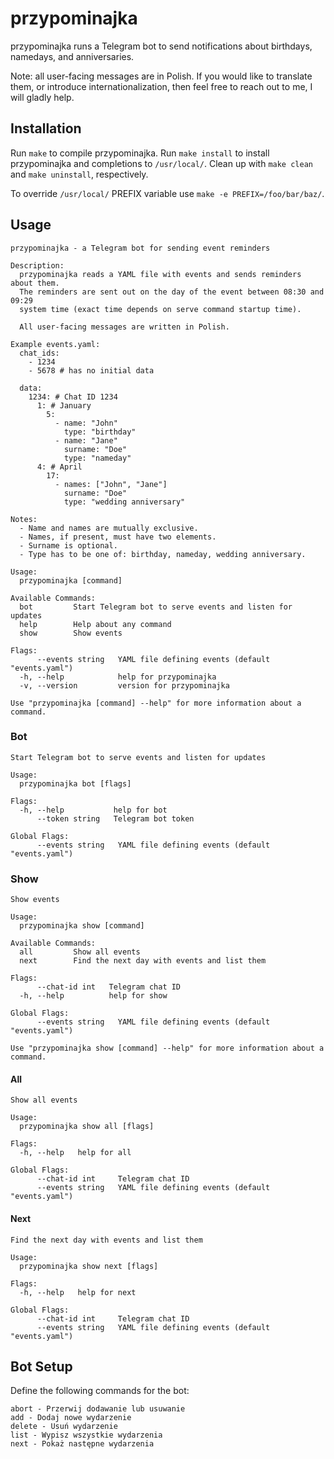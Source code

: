# przypominajka

przypominajka runs a Telegram bot to send notifications about birthdays,
namedays, and anniversaries.

Note: all user-facing messages are in Polish. If you would like to translate
them, or introduce internationalization, then feel free to reach out to me, I
will gladly help.

## Installation
Run `make` to compile przypominajka.
Run `make install` to install przypominajka and completions to `/usr/local/`.
Clean up with `make clean` and `make uninstall`, respectively.

To override `/usr/local/` PREFIX variable use `make -e PREFIX=/foo/bar/baz/`.

## Usage
```
przypominajka - a Telegram bot for sending event reminders

Description:
  przypominajka reads a YAML file with events and sends reminders about them.
  The reminders are sent out on the day of the event between 08:30 and 09:29
  system time (exact time depends on serve command startup time).

  All user-facing messages are written in Polish.

Example events.yaml:
  chat_ids:
    - 1234
    - 5678 # has no initial data

  data:
    1234: # Chat ID 1234
      1: # January
        5:
          - name: "John"
            type: "birthday"
          - name: "Jane"
            surname: "Doe"
            type: "nameday"
      4: # April
        17:
          - names: ["John", "Jane"]
            surname: "Doe"
            type: "wedding anniversary"

Notes:
  - Name and names are mutually exclusive.
  - Names, if present, must have two elements.
  - Surname is optional.
  - Type has to be one of: birthday, nameday, wedding anniversary.

Usage:
  przypominajka [command]

Available Commands:
  bot         Start Telegram bot to serve events and listen for updates
  help        Help about any command
  show        Show events

Flags:
      --events string   YAML file defining events (default "events.yaml")
  -h, --help            help for przypominajka
  -v, --version         version for przypominajka

Use "przypominajka [command] --help" for more information about a command.
```

### Bot
```
Start Telegram bot to serve events and listen for updates

Usage:
  przypominajka bot [flags]

Flags:
  -h, --help           help for bot
      --token string   Telegram bot token

Global Flags:
      --events string   YAML file defining events (default "events.yaml")
```

### Show
```
Show events

Usage:
  przypominajka show [command]

Available Commands:
  all         Show all events
  next        Find the next day with events and list them

Flags:
      --chat-id int   Telegram chat ID
  -h, --help          help for show

Global Flags:
      --events string   YAML file defining events (default "events.yaml")

Use "przypominajka show [command] --help" for more information about a command.
```

####  All
```
Show all events

Usage:
  przypominajka show all [flags]

Flags:
  -h, --help   help for all

Global Flags:
      --chat-id int     Telegram chat ID
      --events string   YAML file defining events (default "events.yaml")
```

####  Next
```
Find the next day with events and list them

Usage:
  przypominajka show next [flags]

Flags:
  -h, --help   help for next

Global Flags:
      --chat-id int     Telegram chat ID
      --events string   YAML file defining events (default "events.yaml")
```

## Bot Setup
Define the following commands for the bot:
```
abort - Przerwij dodawanie lub usuwanie
add - Dodaj nowe wydarzenie
delete - Usuń wydarzenie
list - Wypisz wszystkie wydarzenia
next - Pokaż następne wydarzenia
```
